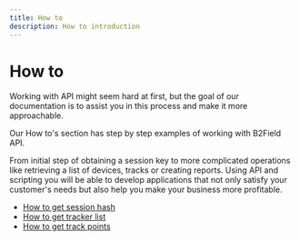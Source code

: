 ```yaml
---
title: How to
description: How to introduction
---
```


# How to

Working with API might seem hard at first, but the goal of our documentation 
is to assist you in this process and make it more approachable.

Our How to's section has step by step examples of working with B2Field API.

From initial step of obtaining a session key to more complicated operations like retrieving
a list of devices, tracks or creating reports.
Using API and scripting you will be able to develop applications that not only satisfy your 
customer's needs but also help you make your business more profitable.

*  [How to get session hash](./get-session-hash.md)
*  [How to get tracker list](./get-tracker-list.md)
*  [How to get track points](./get-track-points.md)
